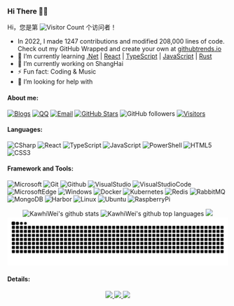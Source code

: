 ### Hi There 👋😋
Hi，您是第 ![Visitor Count](https://profile-counter.glitch.me/KawhiWei/count.svg) 个访问者！

- In 2022, I made 1247 contributions and modified 208,000 lines of code. Check out my GitHub Wrapped and create your own at [githubtrends.io](https://www.githubtrends.io)
- 🍃 I’m currently learning [.Net](https://dotnet.microsoft.com/zh-cn/) | [React](https://react.docschina.org/) | [TypeScript](https://www.typescriptlang.org) | [JavaScript](https://developer.mozilla.org/zh-CN/docs/learn/JavaScript) | [Rust](https://course.rs/about-book.html)
- 🔭 I’m currently working on ShangHai
- ⚡ Fun fact: Coding & Music
- 🤔 I’m looking for help with

#### About me:

[![Blogs](https://img.shields.io/badge/CNBlogs-3693F3?logo=GoogleHome&logoColor=white&style=flat-square)](https://www.cnblogs.com/kawhi187/)
[![QQ](https://img.shields.io/badge/QQ-9599ed?logo=TencentQQ&logoColor=white&style=flat-square)](https://qm.qq.com/cgi-bin/qm/qr?k=7nxtieNadHOuoeH9rqcWD4uTSGQ70J8W&noverify=0&personal_qrcode_source=3)
[![Email](https://img.shields.io/badge/Mail-d02109?logo=gmail&logoColor=white&style=flat-square)](mailto:kawhi18790997531@163.com)
[![GitHub Stars](https://img.shields.io/github/stars/KawhiWei?color=2da44e&label=GitHub%20Stars&logo=Github&style=flat-square)](https://github.com/KawhiWei)
![GitHub followers](https://img.shields.io/github/followers/KawhiWei?label=Followers&style=flat-square)
[![Visitors](https://visitor-badge.laobi.icu/badge?page_id=KawhiWei.KawhiWei&left_text=Visitors&left_color=red&right_color=green)](https://github.com/KawhiWei)

#### Languages:

![CSharp](https://img.shields.io/badge/CSharp-2e2960?logo=CSharp&logoColor=white&style=flat-square)
![React](https://img.shields.io/badge/React-51adc2?logo=React&logoColor=white&style=flat-square)
![TypeScript](https://img.shields.io/badge/TypeScript-3178c6?logo=TypeScript&logoColor=white&style=flat-square)
![JavaScript](https://img.shields.io/badge/JavaScript-F7DF1E?logo=JavaScript&logoColor=333&style=flat-square)
![PowerShell](https://img.shields.io/badge/PowerShell-cc375d?logo=Powershell&logoColor=white&style=flat-square)
![HTML5](https://img.shields.io/badge/HTML5-E34F26?logo=HTML5&logoColor=fff&style=flat-square)
![CSS3](https://img.shields.io/badge/CSS3-1572B6?logo=CSS3&logoColor=fff&style=flat-square)

#### Framework and Tools:

![Microsoft](https://img.shields.io/badge/Microsoft-999999?logo=Microsoft&logoColor=white&style=flat-square)
![Git](https://img.shields.io/badge/Git-F05032?logo=Git&logoColor=white&style=flat-square)
![Github](https://img.shields.io/badge/GitHub-161b22?logo=GitHub&logoColor=white&style=flat-square)
![VisualStudio](https://img.shields.io/badge/VisualStudio-a578dc?logo=VisualStudio&logoColor=white&style=flat-square)
![VisualStudioCode](https://img.shields.io/badge/VisualStudioCode-24bfa5?logo=VisualStudioCode&logoColor=white&style=flat-square)
![MicrosoftEdge](https://img.shields.io/badge/MicrosoftEdge-0078D7?logo=MicrosoftEdge&logoColor=white&style=flat-square)
![Windows](https://img.shields.io/badge/Windows-3776AB?logo=Windows&logoColor=white&style=flat-square)
![Docker](https://img.shields.io/badge/Docker-003f8c?logo=Docker&logoColor=white&style=flat-square)
![Kubernetes](https://img.shields.io/badge/Kubernetes-326de6?logo=Kubernetes&logoColor=white&style=flat-square)
![Redis](https://img.shields.io/badge/Redis-ce332a?logo=Redis&logoColor=white&style=flat-square)
![RabbitMQ](https://img.shields.io/badge/RabbitMQ-ff6600?logo=RabbitMQ&logoColor=white&style=flat-square)
![MongoDB](https://img.shields.io/badge/MongoDB-023430?logo=MongoDB&logoColor=white&style=flat-square)
![Harbor](https://img.shields.io/badge/Harbor-00364d?logo=Harbor&logoColor=white&style=flat-square)
![Linux](https://img.shields.io/badge/Linux-343846?logo=Linux&logoColor=white&style=flat-square)
![Ubuntu](https://img.shields.io/badge/Ubuntu-e95420?logo=Ubuntu&logoColor=white&style=flat-square)
![RaspberryPi](https://img.shields.io/badge/RaspberryPi-cd2355?logo=RaspberryPi&logoColor=white&style=flat-square)


<p align="center"> 
  <img height="180em" src="https://github-readme-stats.vercel.app/api?username=KawhiWei&show_icons=true&theme=merko&count_private=true" alt="KawhiWei's github stats" />
  <img height="180em" src="https://github-readme-stats.vercel.app/api/top-langs/?username=KawhiWei&theme=merko&layout=compact" alt="KawhiWei's github top languages" />
    <img src="https://github-profile-trophy.vercel.app/?username=KawhiWei&theme=monokai&column=8&no-frame=true&no-bg=true" />
  <picture>
    <source media="(prefers-color-scheme: dark)" srcset="dist/github-snake-dark.svg" />
    <!--<source media="(prefers-color-scheme: light)" srcset="dist/github-snake.svg" />-->
    <img alt="github-snake" src="dist/github-snake.svg" />
  </picture>
</p>


#### Details:

<p align="center">
  <a href="https://github.com/KawhiWei">
    <img src="http://github-profile-summary-cards.vercel.app/api/cards/profile-details?username=KawhiWei&theme=transparent" />
  </a>
  <a href="https://github.com/KawhiWei">
    <img src="https://github-readme-streak-stats.herokuapp.com/?user=KawhiWei&hide_border=true&card_width=338&theme=transparent" />
  </a>
  <a href="https://github.com/KawhiWei">
    <img src="http://github-profile-summary-cards.vercel.app/api/cards/stats?username=KawhiWei&theme=transparent" />
  </a>
</p>


